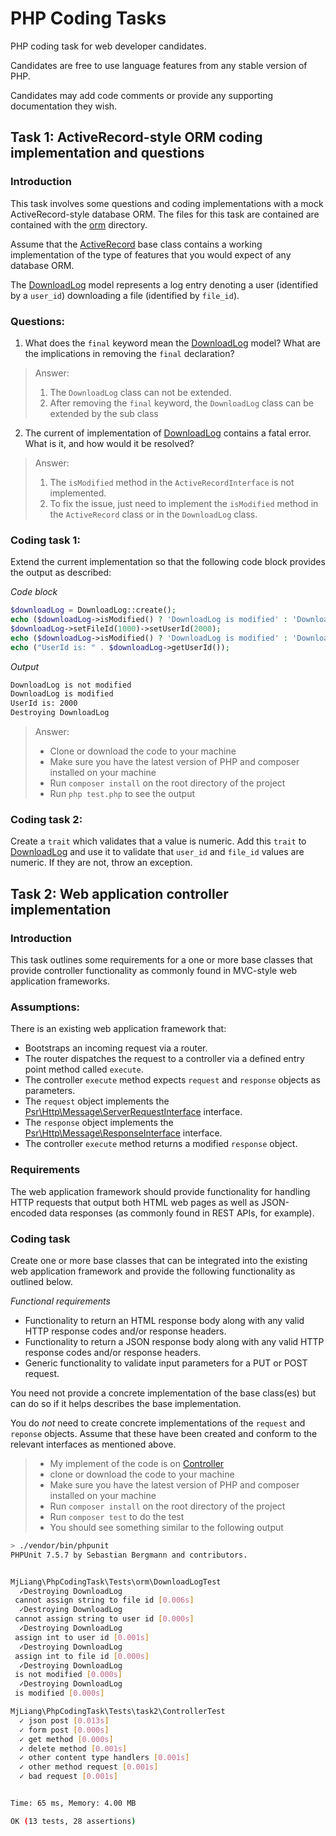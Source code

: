 # PHP Coding Tasks

PHP coding task for web developer candidates.

Candidates are free to use language features from any stable version of PHP.

Candidates may add code comments or provide any supporting documentation they wish.

## Task 1: ActiveRecord-style ORM coding implementation and questions

### Introduction

This task involves some questions and coding implementations with a mock ActiveRecord-style database ORM. The files for this task are contained are contained with the [orm](src/orm) directory.

Assume that the [ActiveRecord](src/orm/ActiveRecord.php) base class contains a working implementation of the type of features that you would expect of any database ORM.

The [DownloadLog](src/orm/DownloadLog.php) model represents a log entry denoting a user (identified by a `user_id`) downloading a file (identified by `file_id`).

### Questions:

1. What does the `final` keyword mean the [DownloadLog](src/orm/DownloadLog.php) model? What are the implications in removing the `final` declaration?
> Answer:
> 1. The `DownloadLog` class can not be extended.
> 2. After removing the `final` keyword, the `DownloadLog` class can be extended by the sub class


2. The current of implementation of [DownloadLog](src/orm/DownloadLog.php) contains a fatal error. What is it, and how would it be resolved?


> Answer:
> 1. The `isModified` method in the `ActiveRecordInterface` is not implemented.
> 2. To fix the issue, just need to implement the `isModified` method in the `ActiveRecord` class or in the `DownloadLog` class.


### Coding task 1:

Extend the current implementation so that the following code block provides the output as described:

*Code block*
```php
$downloadLog = DownloadLog::create();
echo ($downloadLog->isModified() ? 'DownloadLog is modified' : 'DownloadLog is not modified');
$downloadLog->setFileId(1000)->setUserId(2000);
echo ($downloadLog->isModified() ? 'DownloadLog is modified' : 'DownloadLog is not modified');
echo ("UserId is: " . $downloadLog->getUserId());
```

*Output*
```bash
DownloadLog is not modified
DownloadLog is modified
UserId is: 2000
Destroying DownloadLog
```

> Answer:
> * Clone or download the code to your machine
> * Make sure you have the latest version of PHP and composer installed on your machine
> * Run `composer install` on the root directory of the project
> * Run `php test.php` to see the output

### Coding task 2:

Create a `trait` which validates that a value is numeric. Add this `trait` to [DownloadLog](src/orm/DownloadLog.php) and use it to validate that `user_id` and `file_id` values are numeric. If they are not, throw an exception.

## Task 2: Web application controller implementation

### Introduction

This task outlines some requirements for a one or more base classes that provide controller functionality as commonly found in MVC-style web application frameworks.

### Assumptions:

There is an existing web application framework that:

* Bootstraps an incoming request via a router.
* The router dispatches the request to a controller via a defined entry point method called `execute`.
* The controller `execute` method expects `request` and `response` objects as parameters.
* The `request` object implements the [Psr\Http\Message\ServerRequestInterface](https://github.com/php-fig/http-message/blob/master/src/ServerRequestInterface.php) interface.
* The `response` object implements the [Psr\Http\Message\ResponseInterface](https://github.com/php-fig/http-message/blob/master/src/ResponseInterface.php) interface.
* The controller `execute` method returns a modified `response` object.

### Requirements

The web application framework should provide functionality for handling HTTP requests that output both HTML web pages as well as JSON-encoded data responses (as commonly found in REST APIs, for example).

### Coding task

Create one or more base classes that can be integrated into the existing web application framework and provide the following functionality as outlined below.

*Functional requirements*

* Functionality to return an HTML response body along with any valid HTTP response codes and/or response headers.
* Functionality to return a JSON response body along with any valid HTTP response codes and/or response headers.
* Generic functionality to validate input parameters for a PUT or POST request.

You need not provide a concrete implementation of the base class(es) but can do so if it helps describes the base implementation.

You do *not* need to create concrete implementations of the `request` and `reponse` objects. Assume that these have been created and conform to the relevant interfaces as mentioned above.


> * My implement of the code is on [Controller](src/task2/Controller.php)
> * clone or download the code to your machine
> * Make sure you have the latest version of PHP and composer installed on your machine
> * Run `composer install` on the root directory of the project
> * Run `composer test` to do the test
> * You should see something similar to the following output

```bash
> ./vendor/bin/phpunit
PHPUnit 7.5.7 by Sebastian Bergmann and contributors.


MjLiang\PhpCodingTask\Tests\orm\DownloadLogTest
  ✓Destroying DownloadLog
 cannot assign string to file id [0.006s]
  ✓Destroying DownloadLog
 cannot assign string to user id [0.000s]
  ✓Destroying DownloadLog
 assign int to user id [0.001s]
  ✓Destroying DownloadLog
 assign int to file id [0.000s]
  ✓Destroying DownloadLog
 is not modified [0.000s]
  ✓Destroying DownloadLog
 is modified [0.000s]

MjLiang\PhpCodingTask\Tests\task2\ControllerTest
  ✓ json post [0.013s]
  ✓ form post [0.000s]
  ✓ get method [0.000s]
  ✓ delete method [0.001s]
  ✓ other content type handlers [0.001s]
  ✓ other method request [0.001s]
  ✓ bad request [0.001s]


Time: 65 ms, Memory: 4.00 MB

OK (13 tests, 28 assertions)


```

